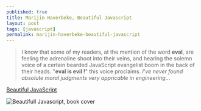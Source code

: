 ```yaml
---
published: true
title: Marijin Haverbeke, Beautiful Javascript
layout: post
tags: [javascript]
permalink: marijin-haverbeke-beautiful-javascript
---
```

> I know that some of my readers, at the mention of the word **eval**, are feeling the adrenaline shoot into their veins, and hearing the solemn voice of a certain bearded JavaScript evangelist boom in the back of their heads. "**eval is evil !**" this voice proclaims.
> *I've never found absolute moral judgments very appricable in engineering*...

[Beautiful JavaScript](http://shop.oreilly.com/product/0636920030706.do)

![Beautifull Javascript, book cover](http://akamaicovers.oreilly.com/images/0636920030706/lrg.jpg)
